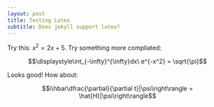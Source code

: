 ```yaml
---
layout: post
title: Testing Latex
subtitle: Does jekyll support latex?
---
```


Try this: $x^2 = 2x + 5$. Try something more compliated:

$$\displaystyle\int_{-\infty}^{\infty}dx\ e^{-x^2} = \sqrt{\pi}$$

Looks good! How about:

$$i\hbar\dfrac{\partial}{\partial t}|\psi\right\rangle = \hat{H}|\psi\right\rangle$$

